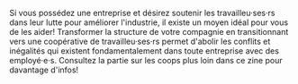 Si vous possédez une entreprise et désirez soutenir les travailleu·ses·rs dans leur lutte pour améliorer l'industrie, il existe un moyen idéal pour vous de les aider!
Transformer la structure de votre compagnie en transitionnant vers une coopérative de travailleu·ses·rs permet d'abolir les conflits et inégalités qui existent fondamentalement dans toute entreprise avec des employé·e·s.
Consultez la partie sur les coops plus loin dans ce zine pour davantage d'infos!

